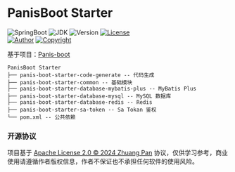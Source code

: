 # PanisBoot Starter

![SpringBoot](https://img.shields.io/badge/Spring%20Boot-3.3.0-blue.svg)
![JDK](https://img.shields.io/badge/JDK-21+-blue.svg)
![Version](https://img.shields.io/badge/Version-1.0.0--SNAPSHOT-blue.svg)
[![License](https://img.shields.io/badge/License-Apache%20License%202.0-B9D6AF.svg)](./LICENSE)
<br/>
[![Author](https://img.shields.io/badge/Author-paynezhuang-green.svg)](https://github.com/paynezhuang)
[![Copyright](https://img.shields.io/badge/Copyright-2024%20Zhuang%20Pan%20@PanisBootStarter-green.svg)](https://github.com/paynezhuang)


基于项目：[Panis-boot](https://github.com/paynezhuang/panis-boot)

```
PanisBoot Starter
├── panis-boot-starter-code-generate -- 代码生成
├── panis-boot-starter-common -- 基础模块
├── panis-boot-starter-database-mybatis-plus -- MyBatis Plus
├── panis-boot-starter-database-mysql -- MySQL 数据库
├── panis-boot-starter-database-redis -- Redis
├── panis-boot-starter-sa-token -- Sa Tokan 鉴权
└── pom.xml -- 公共依赖
```


### 开源协议

项目基于 [Apache License 2.0 © 2024 Zhuang Pan](./LICENSE) 协议，仅供学习参考，商业使用请遵循作者版权信息，作者不保证也不承担任何软件的使用风险。